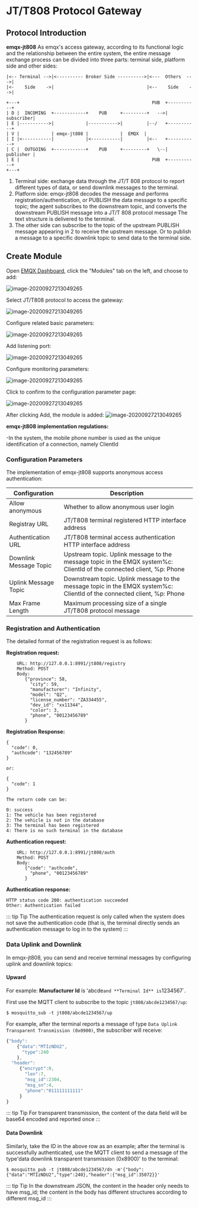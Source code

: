 # JT/T808 Protocol Gateway

## Protocol Introduction

**emqx-jt808** As emqx's access gateway, according to its functional logic and the relationship between the entire system, the entire message exchange process can be divided into three parts: terminal side, platform side and other sides:

```
|<-- Terminal -->|<---------- Broker Side ---------->|<---  Others  --->|
|<-    Side    ->|                                   |<--    Side    -->|

+---+                                                  PUB  +-----------+
| D |  INCOMING  +------------+    PUB     +---------+   -->| subscriber|
| E |----------->|            |----------->|         |--/   +-----------+
| V |            | emqx-jt808 |            |  EMQX  |
| I |<-----------|            |<-----------|         |<--   +-----------+
| C |  OUTGOING  +------------+    PUB     +---------+   \--| publisher |
| E |                                                  PUB  +-----------+
+---+
```

1. Terminal side: exchange data through the JT/T 808 protocol to report different types of data, or send downlink messages to the terminal.
2. Platform side: emqx-jt808 decodes the message and performs registration/authentication, or PUBLISH the data message to a specific topic; the agent subscribes to the downstream topic, and converts the downstream PUBLISH message into a JT/T 808 protocol message The text structure is delivered to the terminal.
3. The other side can subscribe to the topic of the upstream PUBLISH message appearing in 2 to receive the upstream message. Or to publish a message to a specific downlink topic to send data to the terminal side.

## Create Module

Open [EMQX Dashboard](http://127.0.0.1:18083/#/modules), click the "Modules" tab on the left, and choose to add:

![image-20200927213049265](./assets/modules.png)

Select JT/T808 protocol to access the gateway:

![image-20200927213049265](./assets/proto_jt8081.png)

Configure related basic parameters:

![image-20200927213049265](./assets/proto_jt8082.png)

Add listening port:

![image-20200927213049265](./assets/proto_jt8083.png)

Configure monitoring parameters:

![image-20200927213049265](./assets/proto_jt8084.png)

Click to confirm to the configuration parameter page:

![image-20200927213049265](./assets/proto_jt8085.png)

After clicking Add, the module is added:
![image-20200927213049265](./assets/proto_jt8086.png)

**emqx-jt808 implementation regulations:**

-In the system, the mobile phone number is used as the unique identification of a connection, namely ClientId


### Configuration Parameters

The implementation of emqx-jt808 supports anonymous access authentication:


| Configuration          | Description                                                  |
| ---------------------- | ------------------------------------------------------------ |
| Allow anonymous        | Whether to allow anonymous user login                        |
| Registray URL          | JT/T808 terminal registered HTTP interface address           |
| Authentication URL     | JT/T808 terminal access authentication HTTP interface address |
| Downlink Message Topic | Upstream topic. Uplink message to the message topic in the EMQX system%c: ClientId of the connected client, %p: Phone |
| Uplink Message Topic   | Downstream topic. Uplink message to the message topic in the EMQX system%c: ClientId of the connected client, %p: Phone |
| Max Frame Length       | Maximum processing size of a single JT/T808 protocol message |


### Registration and Authentication

The detailed format of the registration request is as follows:

**Registration request:**
```
    URL: http://127.0.0.1:8991/jt808/registry
    Method: POST
    Body:
       {"province": 58,
         "city": 59,
         "manufacturer": "Infinity",
         "model": "Q2",
         "license_number": "ZA334455",
         "dev_id": "xx11344",
         "color": 3,
         "phone", "00123456789"
       }
```

**Registration Response:**
```
{
  "code": 0,
  "authcode": "132456789"
}

or:

{
  "code": 1
}

The return code can be:

0: success
1: The vehicle has been registered
2: The vehicle is not in the database
3: The terminal has been registered
4: There is no such terminal in the database
```

**Authentication request:**

```properties
    URL: http://127.0.0.1:8991/jt808/auth
    Method: POST
    Body:
       {"code": "authcode",
         "phone", "00123456789"
       }
```

**Authentication response:**
```
HTTP status code 200: authentication succeeded
Other: Authentication failed
```

::: tip Tip
The authentication request is only called when the system does not save the authentication code (that is, the terminal directly sends an authentication message to log in to the system)
:::

### Data Uplink and Downlink

In emqx-jt808, you can send and receive terminal messages by configuring uplink and downlink topics:

#### Upward

For example: **Manufacturer Id** is ʻabcde` and **Terminal Id** is `1234567`.

First use the MQTT client to subscribe to the topic `jt808/abcde1234567/up`:

```properties
$ mosquitto_sub -t jt808/abcde1234567/up
```

For example, after the terminal reports a message of type `Data Uplink Transparent Transmission (0x0900)`, the subscriber will receive:

```js
{"body":
    {"data":"MTIzNDU2",
      "type":240
    },
  "header":
     {"encrypt":0,
       "len":7,
       "msg_id":2304,
       "msg_sn":4,
       "phone":"011111111111"
     }
}
```

::: tip Tip
For transparent transmission, the content of the data field will be base64 encoded and reported once
:::

#### Data Downlink

Similarly, take the ID in the above row as an example; after the terminal is successfully authenticated, use the MQTT client to send a message of the type'data downlink transparent transmission (0x8900)' to the terminal:
```
$ mosquitto_pub -t jt808/abcde1234567/dn -m'{"body":{"data":"MTIzNDU2","type":240},"header":{"msg_id":35072}}'
```

::: tip Tip
In the downstream JSON, the content in the header only needs to have msg_id; the content in the body has different structures according to different msg_id
:::